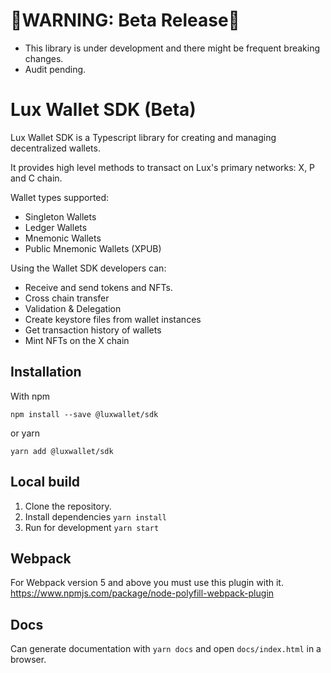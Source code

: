# 🔴WARNING: Beta Release🔴

-   This library is under development and there might be frequent breaking changes.
-   Audit pending.

# Lux Wallet SDK (Beta)

Lux Wallet SDK is a Typescript library for creating and managing decentralized wallets.

It provides high level methods to transact on Lux's primary networks: X, P and C chain.

Wallet types supported:

-   Singleton Wallets
-   Ledger Wallets
-   Mnemonic Wallets
-   Public Mnemonic Wallets (XPUB)

Using the Wallet SDK developers can:

-   Receive and send tokens and NFTs.
-   Cross chain transfer
-   Validation & Delegation
-   Create keystore files from wallet instances
-   Get transaction history of wallets
-   Mint NFTs on the X chain

## Installation

With npm

`npm install --save @luxwallet/sdk`

or yarn

`yarn add @luxwallet/sdk`

## Local build

1. Clone the repository.
2. Install dependencies `yarn install`
3. Run for development `yarn start`

## Webpack

For Webpack version 5 and above you must use this plugin with it. https://www.npmjs.com/package/node-polyfill-webpack-plugin

## Docs

Can generate documentation with `yarn docs` and open `docs/index.html` in a browser.

